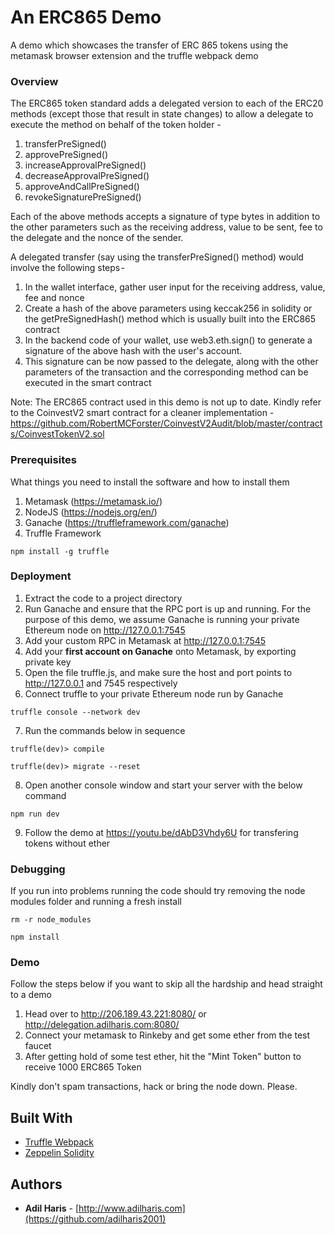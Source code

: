 # An ERC865 Demo

A demo which showcases the transfer of ERC 865 tokens using the metamask browser extension and the truffle webpack demo

### Overview

The ERC865 token standard adds a delegated version to each of the ERC20 methods (except those that result in state changes) to allow a delegate to execute the method on behalf of the token holder -
1. transferPreSigned()
2. approvePreSigned()
3. increaseApprovalPreSigned()
4. decreaseApprovalPreSigned()
5. approveAndCallPreSigned()
6. revokeSignaturePreSigned()

Each of the above methods accepts a signature of type bytes in addition to the other parameters such as the receiving address, value to be sent, fee to the delegate and the nonce of the sender.

A delegated transfer (say using the transferPreSigned() method) would involve the following steps - 
1. In the wallet interface, gather user input for the receiving address, value, fee and nonce
2. Create a hash of the above parameters using keccak256 in solidity or the getPreSignedHash() method which is usually built into the ERC865 contract
3. In the backend code of your wallet, use web3.eth.sign() to generate a signature of the above hash with the user's account.
4. This signature can be now passed to the delegate, along with the other parameters of the transaction and the corresponding method can be executed in the smart contract

Note: The ERC865 contract used in this demo is not up to date. Kindly refer to the CoinvestV2 smart contract for a cleaner implementation - https://github.com/RobertMCForster/CoinvestV2Audit/blob/master/contracts/CoinvestTokenV2.sol

### Prerequisites

What things you need to install the software and how to install them

1. Metamask (https://metamask.io/)
2. NodeJS (https://nodejs.org/en/)
3. Ganache (https://truffleframework.com/ganache)
3. Truffle Framework
```
npm install -g truffle
```

### Deployment

1. Extract the code to a project directory
2. Run Ganache and ensure that the RPC port is up and running.
   For the purpose of this demo, we assume Ganache is running your private Ethereum node on http://127.0.0.1:7545
3. Add your custom RPC in Metamask at http://127.0.0.1:7545
4. Add your **first account on Ganache** onto Metamask, by exporting private key
5. Open the file truffle.js, and make sure the host and port points to http://127.0.0.1 and 7545 respectively
6. Connect truffle to your private Ethereum node run by Ganache
```
truffle console --network dev
```
7. Run the commands below in sequence
```
truffle(dev)> compile
```
```
truffle(dev)> migrate --reset
```
8. Open another console window and start your server with the below command
```
npm run dev
```
9. Follow the demo at https://youtu.be/dAbD3Vhdy6U for transfering tokens without ether

### Debugging

If you run into problems running the code should try removing the node modules folder and running a fresh install
```
rm -r node_modules
```
```
npm install
```
### Demo

Follow the steps below if you want to skip all the hardship and head straight to a demo

1. Head over to http://206.189.43.221:8080/ or http://delegation.adilharis.com:8080/
2. Connect your metamask to Rinkeby and get some ether from the test faucet
3. After getting hold of some test ether, hit the "Mint Token" button to receive 1000 ERC865 Token

Kindly don't spam transactions, hack or bring the node down. Please.

## Built With

* [Truffle Webpack](https://github.com/trufflesuite/truffle-init-webpack)
* [Zeppelin Solidity](https://github.com/OpenZeppelin/openzeppelin-solidity/pull/741)

## Authors

* **Adil Haris** - [http://www.adilharis.com](https://github.com/adilharis2001)
